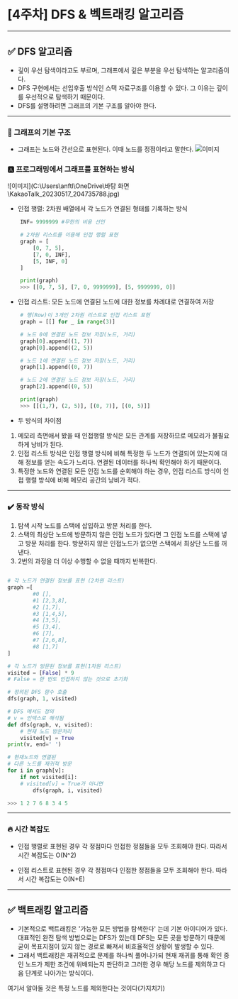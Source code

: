 # [4주차] DFS & 벡트래킹 알고리즘

---

## ✅ DFS 알고리즘

- 깊이 우선 탐색이라고도 부르며, 그래프에서 깊은 부분을 우선 탐색하는 알고리즘이다.
- DFS 구현에서는 선입후출 방식인 스택 자료구조를 이용할 수 있다. 그 이유는 깊이를 우선적으로 탐색하기 때문이다.
- DFS를 설명하려면 그래프의 기본 구조를 알아야 한다.

---

### 🔖 그래프의 기본 구조

- 그래프는 노드와 간선으로 표현된다. 이때 노드를 정점이라고 말한다.
  ![이미지](https://velog.velcdn.com/images/leejy1373/post/611272ac-c812-48f2-8c1f-193f4e8fbd83/image.png)

### 🅰️ 프로그래밍에서 그래프를 표현하는 방식

![이미지](C:\Users\anftl\OneDrive\바탕 화면\KakaoTalk_20230517_204735788.jpg)

- 인접 행렬: 2차원 배열에서 각 노드가 연결된 형태를 기록하는 방식

```python
    INF= 9999999 #무한의 비용 선언

    # 2차원 리스트를 이용해 인접 행렬 표현
    graph = [
        [0, 7, 5],
        [7, 0, INF],
        [5, INF, 0]
    ]

    print(graph)
    >>> [[0, 7, 5], [7, 0, 9999999], [5, 9999999, 0]]
```

- 인접 리스트: 모든 노드에 연결된 노드에 대한 정보를 차례대로 연결하여 저장

```python
    # 행(Row)이 3개인 2차원 리스트로 인접 리스트 표현
    graph = [[] for _ in range(3)]

    # 노드 0에 연결된 노드 정보 저장(노드, 거리)
    graph[0].append((1, 7))
    graph[0].append((2, 5))

    # 노드 1에 연결된 노드 정보 저장(노드, 거리)
    graph[1].append((0, 7))

    # 노드 2에 연결된 노드 정보 저장(노드, 거리)
    graph[2].append((0, 5))

    print(graph)
    >>> [[(1,7), (2, 5)], [(0, 7)], [(0, 5)]]
```

- 두 방식의 차이점

1. 메모리 측면애서 봤을 때 인접행렬 방식은 모든 관계를 저장하므로 메모리가 불필요하게 낭비가 된다.
2. 인접 리스트 방식은 인접 행렬 방식에 비해 특정한 두 노드가 연결되어 있는지에 대해 정보를 얻는 속도가 느리다. 연결된 데이터를 하나씩 확인해야 하기 때문이다.
3. 특정한 노드와 연결된 모든 인접 노드를 순회해야 하는 경우, 인접 리스트 방식이 인접 행렬 방식에 비해 메모리 공간의 낭비가 적다.

---

### ✔️ 동작 방식

1. 탐색 시작 노드를 스택에 삽입하고 방문 처리를 한다.
2. 스택의 최상단 노드에 방문하지 않은 인접 노드가 있다면 그 인접 노드를 스택에 넣고 방문 처리를 한다. 방문하지 않은 인접노드가 없으면 스택에서 최상단 노드를 꺼낸다.
3. 2번의 과정을 더 이상 수행할 수 없을 때까지 반복한다.

```python

# 각 노드가 연결된 정보를 표현 (2차원 리스트)
graph =[
		#0 [],
		#1 [2,3,8],
		#2 [1,7],
		#3 [1,4,5],
		#4 [3,5],
		#5 [3,4],
		#6 [7],
		#7 [2,6,8],
		#8 [1,7]
]

# 각 노드가 방문된 정보를 표현(1차원 리스트)
visited = [False] * 9
# False = 한 번도 인접하지 않는 것으로 초기화

# 정의된 DFS 함수 호출
dfs(graph, 1, visited)

# DFS 메서드 정의
# v = 인덱스로 해석됨
def dfs(graph, v, visited):
	# 현재 노드 방문처리
	visited[v] = True
print(v, end=' ')

# 현재노드와 연결된
# 다른 노드를 재귀적 방문
for i in graph[v]:
	if not visited[i]:
	# visited[v] = True가 아니면
		dfs(graph, i, visited)

>>> 1 2 7 6 8 3 4 5
```

---

### 🔥 시간 복잡도

- 인접 행렬로 표현된 경우
  각 정점마다 인접한 정점들을 모두 조회해야 한다. 따라서 시간 복잡도는 O(N^2)

- 인접 리스트로 표현된 경우
  각 정점마다 인접한 정점들을 모두 조회해야 한다. 따라서 시간 복잡도는 O(N+E)

---

## ✅ 백트래킹 알고리즘

- 기본적으로 백트래킹은 '가능한 모든 방법을 탐색한다' 는데 기본 아이디어가 있다. 대표적인 완전 탐색 방법으로는 DFS가 있는데 DFS는 모든 곳을 방문하기 때문에 굳이 목표지점이 있지 않는 경로로 빠져서 비효율적인 상황이 발생할 수 있다.
- 그래서 백트래킹은 재귀적으로 문제를 하나씩 풀어나가되 현재 재귀를 통해 확인 중인 노드가 제한 조건에 위배되는지 판단하고 그러한 경우 해당 노드를 제외하고 다음 단계로 나아가는 방식이다.

여기서 알아둘 것은 특정 노드를 제외한다는 것이다(가지치기)
